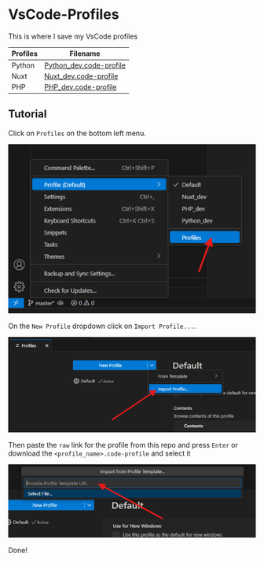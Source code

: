 # VsCode-Profiles

This is where I save my VsCode profiles

| Profiles | Filename                                                      |
| -------- | ------------------------------------------------------------- |
| Python   | [Python_dev.code-profile](./profiles/Python_dev.code-profile?raw=true) |
| Nuxt     | [Nuxt_dev.code-profile](./profiles/Nuxt_dev.code-profile?raw=true)     |
| PHP      | [PHP_dev.code-profile](./profiles/PHP_dev.code-profile?raw=true)       |

## Tutorial

Click on `Profiles` on the bottom left menu.

![tutorial-1.png](./assets/tutorial-1.png)

On the `New Profile` dropdown click on `Import Profile...`.

![tutorial-1.png](./assets/tutorial-2.png)

Then paste the `raw` link for the profile from this repo and press `Enter` or download the `<profile_name>.code-profile` and select it

![tutorial-1.png](./assets/tutorial-3.png)

Done!